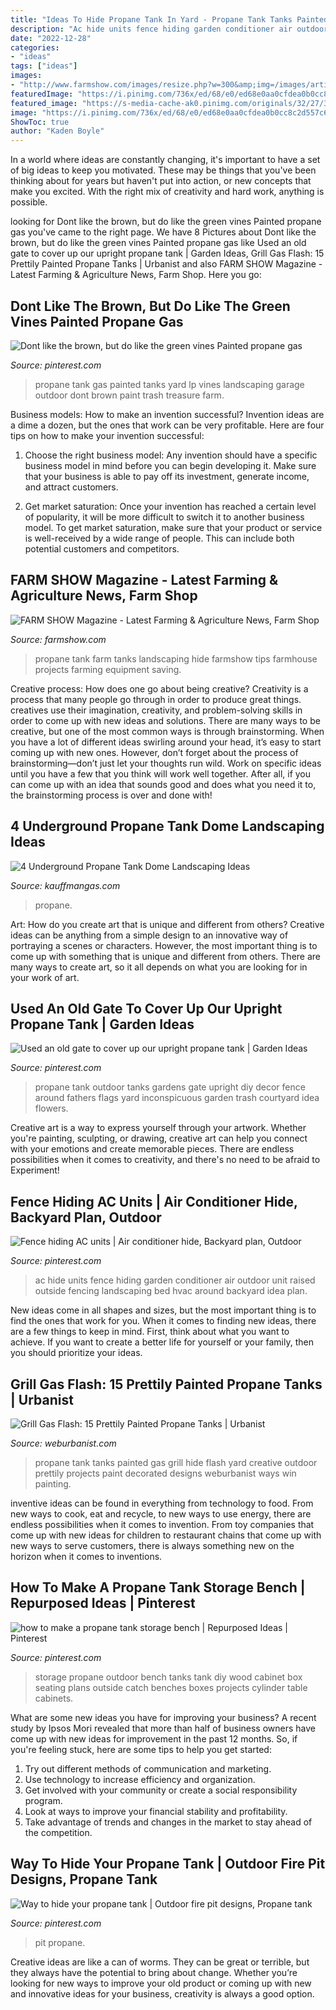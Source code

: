 ```yaml
---
title: "Ideas To Hide Propane Tank In Yard - Propane Tank Tanks Painted Gas Grill Hide Flash Yard Creative Outdoor Prettily Projects Paint Decorated Designs Weburbanist Ways Win Painting"
description: "Ac hide units fence hiding garden conditioner air outdoor unit raised outside fencing landscaping bed hvac around backyard idea plan"
date: "2022-12-28"
categories:
- "ideas"
tags: ["ideas"]
images:
- "http://www.farmshow.com/images/resize.php?w=300&amp;img=/images/articles/38/2/30981_l.jpg"
featuredImage: "https://i.pinimg.com/736x/ed/68/e0/ed68e0aa0cfdea0b0cc8c2d557c61cfa--propane-tank-art-yard-landscaping.jpg"
featured_image: "https://s-media-cache-ak0.pinimg.com/originals/32/27/38/322738f9554b48539740e720f6987fe9.jpg"
image: "https://i.pinimg.com/736x/ed/68/e0/ed68e0aa0cfdea0b0cc8c2d557c61cfa--propane-tank-art-yard-landscaping.jpg"
ShowToc: true
author: "Kaden Boyle"
---
```



In a world where ideas are constantly changing, it's important to have a set of big ideas to keep you motivated. These may be things that you've been thinking about for years but haven't put into action, or new concepts that make you excited. With the right mix of creativity and hard work, anything is possible.

	

		
looking for Dont like the brown, but do like the green vines Painted propane gas you've came to the right page. We have 8 Pictures about Dont like the brown, but do like the green vines Painted propane gas like Used an old gate to cover up our upright propane tank | Garden Ideas, Grill Gas Flash: 15 Prettily Painted Propane Tanks | Urbanist and also FARM SHOW Magazine - Latest Farming &amp; Agriculture News, Farm Shop. Here you go:
		
    
## Dont Like The Brown, But Do Like The Green Vines Painted Propane Gas

<img loading=lazy src="https://i.pinimg.com/736x/ed/68/e0/ed68e0aa0cfdea0b0cc8c2d557c61cfa--propane-tank-art-yard-landscaping.jpg" onerror="this.onerror=null;this.src='https://tse1.mm.bing.net/th?id=OIP.P4qYGOVN497BVUQzMzPKNwHaE7&amp;pid=15.1';" alt="Dont like the brown, but do like the green vines Painted propane gas">

_Source: pinterest.com_

>propane tank gas painted tanks yard lp vines landscaping garage outdoor dont brown paint trash treasure farm. 

	

Business models: How to make an invention successful?
Invention ideas are a dime a dozen, but the ones that work can be very profitable. Here are four tips on how to make your invention successful:
1. Choose the right business model: Any invention should have a specific business model in mind before you can begin developing it. Make sure that your business is able to pay off its investment, generate income, and attract customers.

2. Get market saturation: Once your invention has reached a certain level of popularity, it will be more difficult to switch it to another business model. To get market saturation, make sure that your product or service is well-received by a wide range of people. This can include both potential customers and competitors.


    
## FARM SHOW Magazine - Latest Farming &amp; Agriculture News, Farm Shop

<img loading=lazy src="http://www.farmshow.com/images/resize.php?w=300&amp;img=/images/articles/38/2/30981_l.jpg" onerror="this.onerror=null;this.src='https://tse3.mm.bing.net/th?id=OIP.ACQymba5V9QF_UgEVWAH4AAAAA&amp;pid=15.1';" alt="FARM SHOW Magazine - Latest Farming &amp; Agriculture News, Farm Shop">

_Source: farmshow.com_

>propane tank farm tanks landscaping hide farmshow tips farmhouse projects farming equipment saving. 

	

Creative process: How does one go about being creative?
Creativity is a process that many people go through in order to produce great things. creatives use their imagination, creativity, and problem-solving skills in order to come up with new ideas and solutions. There are many ways to be creative, but one of the most common ways is through brainstorming. When you have a lot of different ideas swirling around your head, it’s easy to start coming up with new ones. However, don’t forget about the process of brainstorming—don’t just let your thoughts run wild. Work on specific ideas until you have a few that you think will work well together. After all, if you can come up with an idea that sounds good and does what you need it to, the brainstorming process is over and done with!

    
## 4 Underground Propane Tank Dome Landscaping Ideas

<img loading=lazy src="https://www.kauffmangas.com/wp-content/uploads/2018/03/mil_8324-768x580.jpg" onerror="this.onerror=null;this.src='https://tse3.mm.bing.net/th?id=OIP.C7Cw7IS7qgPkTkoLSSnEawHaFl&amp;pid=15.1';" alt="4 Underground Propane Tank Dome Landscaping Ideas">

_Source: kauffmangas.com_

>propane. 

	

Art: How do you create art that is unique and different from others?
Creative ideas can be anything from a simple design to an innovative way of portraying a scenes or characters. However, the most important thing is to come up with something that is unique and different from others. There are many ways to create art, so it all depends on what you are looking for in your work of art.

    
## Used An Old Gate To Cover Up Our Upright Propane Tank | Garden Ideas

<img loading=lazy src="https://s-media-cache-ak0.pinimg.com/originals/32/27/38/322738f9554b48539740e720f6987fe9.jpg" onerror="this.onerror=null;this.src='https://tse2.mm.bing.net/th?id=OIP.2uDEzFDN03GNFzQ9c91pmAHaLH&amp;pid=15.1';" alt="Used an old gate to cover up our upright propane tank | Garden Ideas">

_Source: pinterest.com_

>propane tank outdoor tanks gardens gate upright diy decor fence around fathers flags yard inconspicuous garden trash courtyard idea flowers. 

	

Creative art is a way to express yourself through your artwork. Whether you're painting, sculpting, or drawing, creative art can help you connect with your emotions and create memorable pieces. There are endless possibilities when it comes to creativity, and there's no need to be afraid to Experiment!

    
## Fence Hiding AC Units | Air Conditioner Hide, Backyard Plan, Outdoor

<img loading=lazy src="https://i.pinimg.com/originals/69/f6/53/69f653bc863fe34cb4b455f3a966fb63.jpg" onerror="this.onerror=null;this.src='https://tse2.mm.bing.net/th?id=OIP.o2UssHSvRB0HQ63Z30b5uAHaFi&amp;pid=15.1';" alt="Fence hiding AC units | Air conditioner hide, Backyard plan, Outdoor">

_Source: pinterest.com_

>ac hide units fence hiding garden conditioner air outdoor unit raised outside fencing landscaping bed hvac around backyard idea plan. 

	

New ideas come in all shapes and sizes, but the most important thing is to find the ones that work for you. When it comes to finding new ideas, there are a few things to keep in mind. First, think about what you want to achieve. If you want to create a better life for yourself or your family, then you should prioritize your ideas.

    
## Grill Gas Flash: 15 Prettily Painted Propane Tanks | Urbanist

<img loading=lazy src="https://weburbanist.com/wp-content/uploads/2012/10/propane_3.jpg" onerror="this.onerror=null;this.src='https://tse2.mm.bing.net/th?id=OIP.98MP_BVtk4U67CsWBzw3jQHaLP&amp;pid=15.1';" alt="Grill Gas Flash: 15 Prettily Painted Propane Tanks | Urbanist">

_Source: weburbanist.com_

>propane tank tanks painted gas grill hide flash yard creative outdoor prettily projects paint decorated designs weburbanist ways win painting. 

	

inventive ideas can be found in everything from technology to food. From new ways to cook, eat and recycle, to new ways to use energy, there are endless possibilities when it comes to invention. From toy companies that come up with new ideas for children to restaurant chains that come up with new ways to serve customers, there is always something new on the horizon when it comes to inventions.

    
## How To Make A Propane Tank Storage Bench | Repurposed Ideas | Pinterest

<img loading=lazy src="https://s-media-cache-ak0.pinimg.com/736x/ff/06/43/ff0643e60b4a59e7a95a518b95ea187a.jpg" onerror="this.onerror=null;this.src='https://tse1.mm.bing.net/th?id=OIP.Xm3LSUr1lsxkbeh1b1DFmgAAAA&amp;pid=15.1';" alt="how to make a propane tank storage bench | Repurposed Ideas | Pinterest">

_Source: pinterest.com_

>storage propane outdoor bench tanks tank diy wood cabinet box seating plans outside catch benches boxes projects cylinder table cabinets. 

	

What are some new ideas you have for improving your business?
A recent study by Ipsos Mori revealed that more than half of business owners have come up with new ideas for improvement in the past 12 months. So, if you're feeling stuck, here are some tips to help you get started: 
1. Try out different methods of communication and marketing.
2. Use technology to increase efficiency and organization.
3. Get involved with your community or create a social responsibility program.
4. Look at ways to improve your financial stability and profitability.
5. Take advantage of trends and changes in the market to stay ahead of the competition.

    
## Way To Hide Your Propane Tank | Outdoor Fire Pit Designs, Propane Tank

<img loading=lazy src="https://i.pinimg.com/736x/17/fa/56/17fa56c38dc654c78e213f8467dd547f.jpg" onerror="this.onerror=null;this.src='https://tse3.mm.bing.net/th?id=OIP.Pe-LBExVDqxXifGGDtxU-AHaFG&amp;pid=15.1';" alt="Way to hide your propane tank | Outdoor fire pit designs, Propane tank">

_Source: pinterest.com_

>pit propane. 

	

Creative ideas are like a can of worms. They can be great or terrible, but they always have the potential to bring about change. Whether you’re looking for new ways to improve your old product or coming up with new and innovative ideas for your business, creativity is always a good option.

